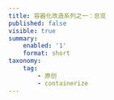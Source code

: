 ```yaml
---
title: 容器化改造系列之一：总览
published: false
visible: true
summary:
    enabled: '1'
    format: short
taxonomy:
    tag:
        - 原创
        - containerize
---
```


